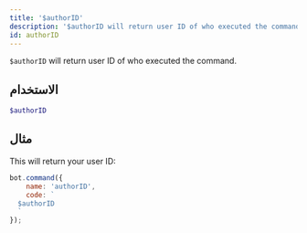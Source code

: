 ```yaml
---
title: '$authorID'
description: '$authorID will return user ID of who executed the command.'
id: authorID
---
```


`$authorID` will return user ID of who executed the command.

## الاستخدام

```php
$authorID
```

## مثال

This will return your user ID:

```javascript
bot.command({
    name: 'authorID',
    code: `
  $authorID
  `
});
```